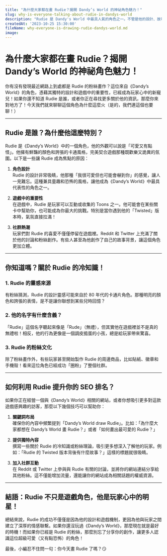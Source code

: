 ```yaml
---
title: "為什麼大家都在畫 Rudie？揭開 Dandy’s World 的神祕角色魅力！"
slug: why-is-everyone-talking-about-rudie-in-dandys-world
description: "Rudie 是 Dandy's World 中最具人氣的角色之一。不管是他的設計、故事，還是遊戲機制，Rudie 都讓玩家愛不釋手。一起來看看這個角色為什麼這麼吸引人！"
createdAt: '2023-10-25 15:30:00'
fileName: why-everyone-is-drawing-rudie-dandys-world.md
image: 
---
```


# 為什麼大家都在畫 Rudie？揭開 Dandy’s World 的神祕角色魅力！

你有沒有發現最近網路上到處都是 Rudie 的粉絲畫作？這位來自《Dandy’s World》的角色，憑藉其獨特的設計和遊戲中的重要性，已經成為玩家心中的新寵兒！如果你還不知道 Rudie 是誰，或者你正在尋找更多關於他的資訊，那麼你來對地方了！今天我們就來聊聊這個角色為什麼這麼火（是的，我們連這個也要聊！）

---

## Rudie 是誰？為什麼他這麼特別？

Rudie 是《Dandy’s World》中的一個角色，他的外觀可以說是「可愛又有點怪」。他擁有鮮豔的顏色和誇張的卡通風格，完美契合遊戲那種既歡樂又詭異的氛圍。以下是一些讓 Rudie 成為焦點的原因：

1. **角色設計**  
   Rudie 的設計非常吸睛，他那種「我很可愛但也可能會嚇到你」的感覺，讓人一見難忘。這種兼具童趣和恐怖的風格，讓他成為《Dandy’s World》中最具代表性的角色之一。

2. **遊戲中的重要性**  
   在遊戲中，Rudie 是玩家可以互動或收集的 Toons 之一。他可能會在某些關卡中幫助你，也可能成為你最大的挑戰。特別是當你遇到他的「Twisted」版本時，氣氛直接拉滿！

3. **社群熱潮**  
   玩家們對 Rudie 的喜愛不僅僅停留在遊戲裡。Reddit 和 Twitter 上充滿了關於他的討論和粉絲創作。有些人甚至為他創作了自己的故事背景，讓這個角色更加立體。

---

## 你知道嗎？關於 Rudie 的冷知識！

### 1. **Rudie 的靈感來源**
有粉絲猜測，Rudie 的設計靈感可能來自於 80 年代的卡通片角色。那種明亮的顏色和誇張的表情，是不是讓你聯想到某些兒時回憶？

### 2. **他的名字有什麼含義？**
「Rudie」這個名字聽起來像是「Rude」（無禮），但其實他在遊戲裡並不是真的無禮啦！相反，他的行為更像是一個調皮搗蛋的小孩，總是給玩家帶來驚喜。

### 3. **Rudie 的粉絲文化**
除了粉絲畫作外，有些玩家甚至開始製作 Rudie 的周邊商品，比如貼紙、徽章和手機殼！看來這位角色已經成功「圈粉」了整個社群。

---

## 如何利用 Rudie 提升你的 SEO 排名？

如果你正在經營一個與《Dandy’s World》相關的網站，或者你想吸引更多對這款遊戲感興趣的訪客，那麼以下幾個技巧可以幫助你：

1. **關鍵詞布局**  
   確保你的內容中頻繁提到「Dandy’s World draw Rudie」。比如：「為什麼大家都想在 Dandy’s World 畫 Rudie？」或者「如何畫出最可愛的 Rudie？」

2. **提供獨特內容**  
   撰寫一些關於 Rudie 的冷知識或粉絲理論，吸引更多想深入了解他的玩家。例如：「Rudie 的 Twisted 版本背後有什麼故事？」這樣的標題就很吸睛。

3. **加入社群互動**  
   在 Reddit 或 Twitter 上參與與 Rudie 有關的討論，並將你的網站連結分享給其他粉絲。這不僅能增加流量，還能讓你的網站成為相關話題的權威資源。

---

## 結語：Rudie 不只是遊戲角色，他是玩家心中的明星！

總結來說，Rudie 的成功不僅僅是因為他的設計和遊戲機制，更因為他與玩家之間建立了深厚的情感聯繫。如果你還沒玩過《Dandy’s World》，那麼現在就是最好的時機！而如果你已經是 Rudie 的粉絲，那麼別忘了分享你的創作，讓更多人認識這位超級可愛（又有點恐怖）的角色！

最後，小編忍不住問一句：你今天畫 Rudie 了嗎？😏